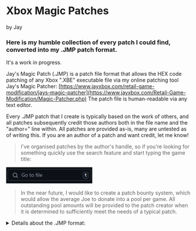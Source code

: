 # Xbox Magic Patches
by Jay

### Here is my humble collection of every patch I could find, converted into my .JMP patch format.
It's a work in progress.

Jay's Magic Patch (.JMP) is a patch file format that allows the HEX code patching of any Xbox ".XBE" executable file via my online patching tool Jay's Magic Patcher: [https://www.jayxbox.com/retail-game-modification/jays-magic-patcher](https://www.jayxbox.com/Retail-Game-Modification/Magic-Patcher.php)
The patch file is human-readable via any text editor.

Every .JMP patch that I create is typically based on the work of others, and all patches subsequently credit those authors both in the file name and the "author=" line within.
All patches are provided as-is, many are untested as of writing this. If you are an author of a patch and want credit, let me know!

> I've organised patches by the author's handle, so if you're looking for something quickly use the search feature and start typing the game title:

![search](https://github.com/JayYardley/Magic-Patches-by-Jay/blob/main/search.PNG?raw=true)

> In the near future, I would like to create a patch bounty system, which would allow the average Joe to donate into a pool per game. All outstanding pool amounts will be provided to the patch creator when it is determined to sufficiently meet the needs of a typical patch.

<Details>
  <summary>Details about the .JMP format:</summary>

#### Here is what the filename of a patch should be formatted like to make it easy for others:
+ >Game Title
+ >{Nature of patch}
+ >(Game region the patch applies to)
+ >[Patch author].JMP

>Example: 50 Cent - Bullet Proof {720p} (GLOBAL) [Silverrock].JMP

#### Here is what the contents of a .JMP file looks like, let's start with the headers which use up 7 lines:

+ >#Jay's Magic Patcher (www.jayxbox.com)
+ >system=Xbox
+ >game-title=Cool game
+ >region=NTSC
+ >version=56550041 (VU-065)
+ >author=Jay
+ >notes=This patch is awesome

Any relevant information MUST be added after the "=" sign for each header. Headers can be blank but must not be removed.
For the "version=" header on xbox titles, I like including both the Title ID in HEX format, and the converted Title ID in brackets.

#### Below the headers are "Patch Records" and must initially be commented with a "#" line. Notice there is no line break between patch records.

+ >#This patch record does nothing
+ >AABBCCDD
+ >AABBCCDD
+ >#This next patch record does something
+ >AABBCCDD
+ >DDCCBBAA

The second line of a patch record (the one after the comment line), dictates the HEX value to "find". The third line is the HEX value that goes in it's place, effectively replacing the original data.

Patch records can theoretically go on forever, however my patcher can realistically only handle about 200. If your patch requires more than 100 records then it is probably a bad patch. Most clean patches require about 1 to 10 patch records.
If you were looking to create a .JMP file, download one from here and recycle the formatting I use. Alternatively you can generate a templated .JMP using a stock .XBE and a patched .XBE here: https://www.jayxbox.com/retail-game-modification/magic-xbe2far
</details>
